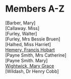 # Members A-Z 

[Barber, Mary]   
[Callaway. Miss]   
[Furley, Walter]   
[Furley, Mrs Bessie Bruen]   
[Halhed, Miss Harriet]   
[Hemery, Francis Hobart](docs/hemery)   
[Payne Smith, Mrs Catherine]   
[Payne Smith. Mary]   
[Wightwick, Mary Grace](docs/wightwickmg)   
[Wildash, Dr Henry Cobb]   
